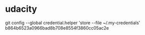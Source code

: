 # udacity
git config --global credential.helper 'store --file ~/.my-credentials'
b864b6523a0966bad8b708e8554f3860cc05ac2e